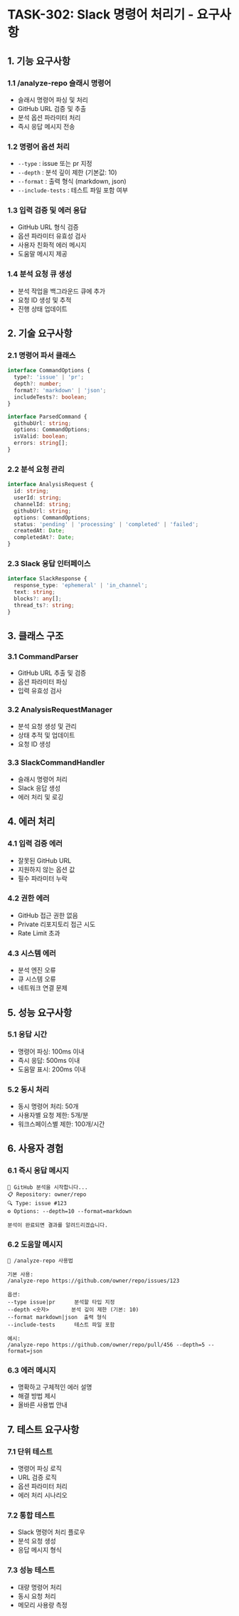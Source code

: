 # TASK-302: Slack 명령어 처리기 - 요구사항

## 1. 기능 요구사항

### 1.1 /analyze-repo 슬래시 명령어
- 슬래시 명령어 파싱 및 처리
- GitHub URL 검증 및 추출
- 분석 옵션 파라미터 처리
- 즉시 응답 메시지 전송

### 1.2 명령어 옵션 처리
- `--type` : issue 또는 pr 지정
- `--depth` : 분석 깊이 제한 (기본값: 10)
- `--format` : 출력 형식 (markdown, json)
- `--include-tests` : 테스트 파일 포함 여부

### 1.3 입력 검증 및 에러 응답
- GitHub URL 형식 검증
- 옵션 파라미터 유효성 검사
- 사용자 친화적 에러 메시지
- 도움말 메시지 제공

### 1.4 분석 요청 큐 생성
- 분석 작업을 백그라운드 큐에 추가
- 요청 ID 생성 및 추적
- 진행 상태 업데이트

## 2. 기술 요구사항

### 2.1 명령어 파서 클래스
```typescript
interface CommandOptions {
  type?: 'issue' | 'pr';
  depth?: number;
  format?: 'markdown' | 'json';
  includeTests?: boolean;
}

interface ParsedCommand {
  githubUrl: string;
  options: CommandOptions;
  isValid: boolean;
  errors: string[];
}
```

### 2.2 분석 요청 관리
```typescript
interface AnalysisRequest {
  id: string;
  userId: string;
  channelId: string;
  githubUrl: string;
  options: CommandOptions;
  status: 'pending' | 'processing' | 'completed' | 'failed';
  createdAt: Date;
  completedAt?: Date;
}
```

### 2.3 Slack 응답 인터페이스
```typescript
interface SlackResponse {
  response_type: 'ephemeral' | 'in_channel';
  text: string;
  blocks?: any[];
  thread_ts?: string;
}
```

## 3. 클래스 구조

### 3.1 CommandParser
- GitHub URL 추출 및 검증
- 옵션 파라미터 파싱
- 입력 유효성 검사

### 3.2 AnalysisRequestManager
- 분석 요청 생성 및 관리
- 상태 추적 및 업데이트
- 요청 ID 생성

### 3.3 SlackCommandHandler
- 슬래시 명령어 처리
- Slack 응답 생성
- 에러 처리 및 로깅

## 4. 에러 처리

### 4.1 입력 검증 에러
- 잘못된 GitHub URL
- 지원하지 않는 옵션 값
- 필수 파라미터 누락

### 4.2 권한 에러
- GitHub 접근 권한 없음
- Private 리포지토리 접근 시도
- Rate Limit 초과

### 4.3 시스템 에러
- 분석 엔진 오류
- 큐 시스템 오류
- 네트워크 연결 문제

## 5. 성능 요구사항

### 5.1 응답 시간
- 명령어 파싱: 100ms 이내
- 즉시 응답: 500ms 이내
- 도움말 표시: 200ms 이내

### 5.2 동시 처리
- 동시 명령어 처리: 50개
- 사용자별 요청 제한: 5개/분
- 워크스페이스별 제한: 100개/시간

## 6. 사용자 경험

### 6.1 즉시 응답 메시지
```
🚀 GitHub 분석을 시작합니다...
📋 Repository: owner/repo
🔍 Type: issue #123
⚙️ Options: --depth=10 --format=markdown

분석이 완료되면 결과를 알려드리겠습니다.
```

### 6.2 도움말 메시지
```
📖 /analyze-repo 사용법

기본 사용:
/analyze-repo https://github.com/owner/repo/issues/123

옵션:
--type issue|pr      분석할 타입 지정
--depth <숫자>       분석 깊이 제한 (기본: 10)
--format markdown|json  출력 형식
--include-tests      테스트 파일 포함

예시:
/analyze-repo https://github.com/owner/repo/pull/456 --depth=5 --format=json
```

### 6.3 에러 메시지
- 명확하고 구체적인 에러 설명
- 해결 방법 제시
- 올바른 사용법 안내

## 7. 테스트 요구사항

### 7.1 단위 테스트
- 명령어 파싱 로직
- URL 검증 로직
- 옵션 파라미터 처리
- 에러 처리 시나리오

### 7.2 통합 테스트
- Slack 명령어 처리 플로우
- 분석 요청 생성
- 응답 메시지 형식

### 7.3 성능 테스트
- 대량 명령어 처리
- 동시 요청 처리
- 메모리 사용량 측정